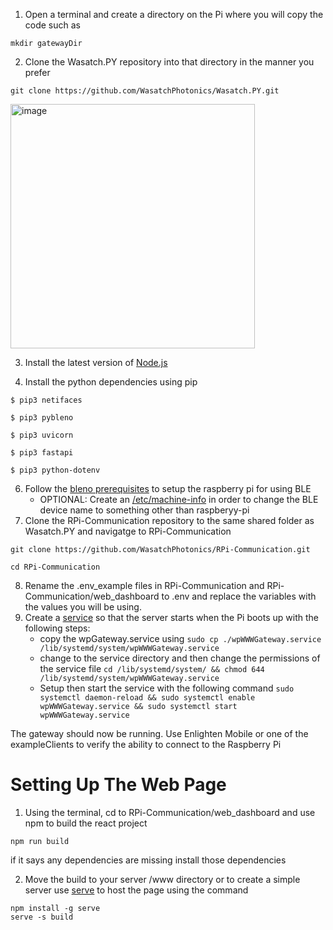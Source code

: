 1. Open a terminal and create a directory on the Pi where you will copy the code such as 
```
mkdir gatewayDir
```
2. Clone the Wasatch.PY repository into that directory in the manner you prefer 
```
git clone https://github.com/WasatchPhotonics/Wasatch.PY.git
```
<img width="391" alt="image" src="https://user-images.githubusercontent.com/62862738/133320198-3d106c11-f691-43ca-83de-1bab3d705e37.png">

3. Install the latest version of [Node.js](https://nodejs.org/en/download/)

4. Install the python dependencies using pip

```
$ pip3 netifaces
```
```
$ pip3 pybleno
```
```
$ pip3 uvicorn
```
```
$ pip3 fastapi
```
```
$ pip3 python-dotenv
```
    
6. Follow the [bleno prerequisites](https://github.com/noble/bleno#prerequisites) to setup the raspberry pi for using BLE
    - OPTIONAL: Create an [/etc/machine-info](https://stackoverflow.com/questions/26299053/changing-raspberry-pi-bluetooth-device-name) in order to change the BLE device name to something other than raspberyy-pi
7. Clone the RPi-Communication repository to the same shared folder as Wasatch.PY and navigatge to RPi-Communication 
```
git clone https://github.com/WasatchPhotonics/RPi-Communication.git
```
```
cd RPi-Communication
```
8. Rename the .env_example files in RPi-Communication and RPi-Communication/web_dashboard to .env and replace the variables with the values you will be using.
9. Create a [service](https://www.raspberrypi-spy.co.uk/2015/10/how-to-autorun-a-python-script-on-boot-using-systemd/) so that the server starts when the Pi boots up with the following steps:
    - copy the wpGateway.service using ```sudo cp ./wpWWWGateway.service /lib/systemd/system/wpWWWGateway.service```
    - change to the service directory and then change the permissions of the service file ```cd /lib/systemd/system/ && chmod 644 /lib/systemd/system/wpWWWGateway.service```
    - Setup then start the service with the following command ```sudo systemctl daemon-reload && sudo systemctl enable wpWWWGateway.service && sudo systemctl start wpWWWGateway.service```

The gateway should now be running. Use Enlighten Mobile or one of the exampleClients to verify the ability to connect to the Raspberry Pi
# Setting Up The Web Page
1. Using the terminal, cd to RPi-Communication/web_dashboard and use npm to build the react project
```
npm run build
```
if it says any dependencies are missing install those dependencies

2. Move the build to your server /www directory or to create a simple server use [serve](https://create-react-app.dev/docs/deployment/) to host the page using the command
```
npm install -g serve
serve -s build
```
